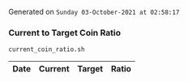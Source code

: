 Generated on `Sunday 03-October-2021 at 02:58:17`

### Current to Target Coin Ratio
`current_coin_ratio.sh`

Date|Current|Target|Ratio
---|---|---|---
